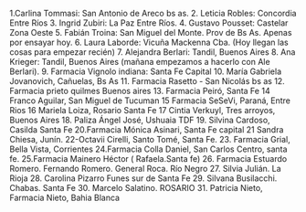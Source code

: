 
1.Carlina Tommasi: San Antonio de Areco bs as.
2. Leticia Robles: Concordia Entre Ríos
3. Ingrid Zubiri: La Paz Entre Ríos.
4. Gustavo Pousset: Castelar Zona Oeste 
5. Fabián Troina: San Miguel del Monte. Prov de Bs As. Apenas por ensayar hoy.
6. Laura Laborde: Vicuña Mackenna Cba. (Hoy llegan las cosas para empezar recién)
7. Alejandra Berlari: Tandil, Buenos Aires
8. Ana Krieger: Tandil, Buenos Aires (mañana empezamos a hacerlo con Ale Berlari).
9. Farmacia Vignolo indiana: Santa Fe Capital
10. María Gabriela Jovanovich, Cañuelas, Bs As
11. Farmacia Rasetto - San Nicolás bs as 
12. Farmacia prieto quilmes Buenos aires
13. Farmacia Peiró, Santa Fe 
14 Franco Aguilar, San Miguel de Tucuman
15 Farmacia SeSeVi, Paraná, Entre Rios
16 Mariela Loiza, Rosario Santa Fe
17 Cintia Verkuyl, Tres arroyos, Buenos Aires 
18. Paliza Ángel José, Ushuaia TDF
19. Silvina Cardoso, Casilda Santa Fe
20.Farmacia Mónica Asinari, Santa Fe capital
21 Sandra Chiesa, Junín.
22-Octavii Cirelli, Santo Tomé, Santa Fe.
23. Farmacia Grial, Bella Vista, Corrientes
24.Farmacia Colla Daniel, San Carlos Centro, santa fe.
25.Farmacia Mainero Héctor ( Rafaela.Santa fe)
26. Farmacia Estuardo Romero. Fernando Romero. General Roca. Río Negro
27. Silvia Julián. La Rioja 
28. Carolina Pizarro Funes sur de Santa Fe
29. Silvana Busilacchi. Chabas. Santa Fe
30. Marcelo Salatino. ROSARIO
31. Patricia Nieto, Farmacia Nieto, Bahia Blanca
